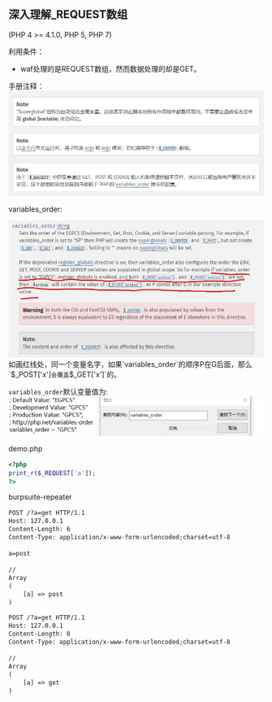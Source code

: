 ## 深入理解_REQUEST数组
(PHP 4 >= 4.1.0, PHP 5, PHP 7)

利用条件：
- waf处理的是REQUEST数组，然而数据处理的却是GET。

手册注释：
![](/images/19-1-19_2018总结-PHP篇_深入理解$_REQUEST数组1.jpg)

variables_order:

![](/images/19-1-19_2018总结-PHP篇_深入理解$_REQUEST数组2.jpg)
如画红线处，同一个变量名字，如果`variables_order`的顺序P在G后面，那么`$_POST['x']`会覆盖`$_GET['x']`的。

`variables_order`默认变量值为:
![](/images/19-1-19_2018总结-PHP篇_深入理解$_REQUEST数组3.jpg)


demo.php
```php
<?php
print_r($_REQUEST['a']);
?>
```

burpsuite-repeater
```http
POST /?a=get HTTP/1.1
Host: 127.0.0.1
Content-Length: 6
Content-Type: application/x-www-form-urlencoded;charset=utf-8

a=post

//
Array
(
    [a] => post
)
```
```http
POST /?a=get HTTP/1.1
Host: 127.0.0.1
Content-Length: 0
Content-Type: application/x-www-form-urlencoded;charset=utf-8

//
Array
(
    [a] => get
)
```

